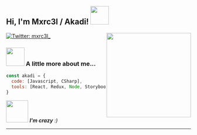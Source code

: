 <h2> Hi, I'm Mxrc3l / Akadi! <img src="" width="50"></h2>
<img align='right' src="https://media.giphy.com/media/ieyl9zmCjO4b4t6qoY/giphy.gif" width="230">

[![Twitter: mxrc3l_](https://img.shields.io/twitter/follow/mxrc3l_?style=social)](https://x.com/mxrc3l_)


### <img src="https://media.giphy.com/media/VgCDAzcKvsR6OM0uWg/giphy.gif" width="50"> A little more about me...  

```javascript
const akadi = {
  code: [Javascript, CSharp],
  tools: [React, Redux, Node, Storybook, Styled-Components, Jest, Docker],
}
```

<img src="https://tenor.com/de/view/hecrazy-gif-27545730" width="60"> <em><b>I'm crazy</b> :)</em>

---
